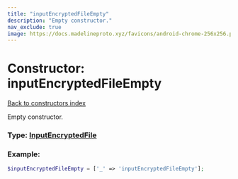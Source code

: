 ```yaml
---
title: "inputEncryptedFileEmpty"
description: "Empty constructor."
nav_exclude: true
image: https://docs.madelineproto.xyz/favicons/android-chrome-256x256.png
---
```

# Constructor: inputEncryptedFileEmpty  
[Back to constructors index](index.md)



Empty constructor.




### Type: [InputEncryptedFile](../types/InputEncryptedFile.md)


### Example:

```php
$inputEncryptedFileEmpty = ['_' => 'inputEncryptedFileEmpty'];
```  
